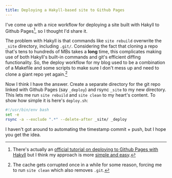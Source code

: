 ```yaml
---
title: Deploying a Hakyll-based site to Github Pages
---
```


I've come up with a nice workflow for deploying a site built with Hakyll to
Github Pages[^1], so I thought I'd share it.

The problem with Hakyll is that commands like `site rebuild` overwrite the
`_site` directory, including `.git/`. Considering the fact that cloning a repo
that's tens to hundreds of MBs takes a **long** time, this complicates making
use of both Hakyll's built-in commands and git's efficient diffing functionality.
So, the deploy workflow for my blog used to be a combination of a Makefile and some
scripts to make sure I don't mess up and need to clone a giant repo yet again.[^2]

Now I think I have the answer. Create a separate directory for the git repo
linked with Github Pages (say `_deploy`) and rsync `_site` to my new directory.
This lets me run `site rebuild` and `site clean` to my heart's content.
To show how simple it is here's `deploy.sh`:

``` bash
#!/usr/bin/env bash
set -e
rsync -a --exclude ".*" --delete-after _site/ _deploy
```

I haven't got around to automating the timestamp commit + push, but I hope you
get the idea.

[^1]: There's actually an
[official tutorial on deploying to Github Pages with Hakyll](https://jaspervdj.be/hakyll/tutorials/github-pages-tutorial.html#removing-old-files-with-rsync)
but I think my approach is more
[simple and easy](https://www.infoq.com/presentations/Simple-Made-Easy).
[^2]: The cache gets corrupted once in a while for some reason, forcing me to
run `site clean` which also removes `.git`.

